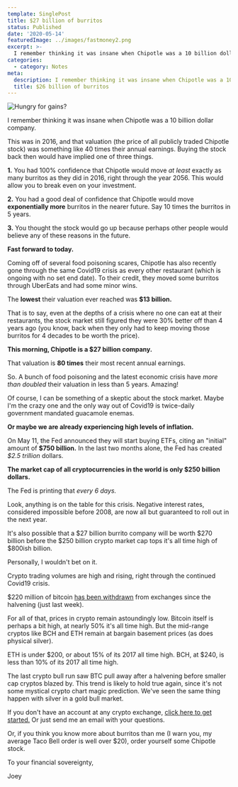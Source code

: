 ```yaml
---
template: SinglePost
title: $27 billion of burritos
status: Published
date: '2020-05-14'
featuredImage: ../images/fastmoney2.png
excerpt: >-
  I remember thinking it was insane when Chipotle was a 10 billion dollar company.
categories:
  - category: Notes
meta:
  description: I remember thinking it was insane when Chipotle was a 10 billion dollar company.
  title: $26 billion of burritos
---
```


![Hungry for gains?](../images/fastmoney2.png)

I remember thinking it was insane when Chipotle was a 10 billion dollar company.

This was in 2016, and that valuation (the price of all publicly traded Chipotle stock) was something like 40 times their annual earnings. Buying the stock back then would have implied one of three things.

**1\.** You had 100% confidence that Chipotle would move _at least_ exactly as many burritos as they did in 2016, right through the year 2056. This would allow you to break even on your investment.

**2\.** You had a good deal of confidence that Chipotle would move **exponentially more** burritos in the nearer future. Say 10 times the burritos in 5 years.

**3\.** You thought the stock would go up because perhaps other people would believe any of these reasons in the future.

**Fast forward to today.**

Coming off of several food poisoning scares, Chipotle has also recently gone through the same Covid19 crisis as every other restaurant (which is ongoing with no set end date). To their credit, they moved some burritos through UberEats and had some minor wins.

The **lowest** their valuation ever reached was **\$13 billion.**

That is to say, even at the depths of a crisis where no one can eat at their restaurants, the stock market still figured they were 30% better off than 4 years ago (you know, back when they only had to keep moving those burritos for 4 decades to be worth the price).

**This morning, Chipotle is a \$27 billion company.**

That valuation is **80 times** their most recent annual earnings.

So. A bunch of food poisoning and the latest economic crisis have _more than doubled_ their valuation in less than 5 years. Amazing!

Of course, I can be something of a skeptic about the stock market. Maybe I'm the crazy one and the only way out of Covid19 is twice-daily government mandated guacamole enemas.

**Or maybe we are already experiencing high levels of inflation.**

On May 11, the Fed announced they will start buying ETFs, citing an "initial" amount of **\$750 billion.** In the last two months alone, the Fed has created _\$2.5 trillion_ dollars.

**The market cap of all cryptocurrencies in the world is only \$250 billion dollars.**

The Fed is printing that _every 6 days._

Look, anything is on the table for this crisis. Negative interest rates, considered impossible before 2008, are now all but guaranteed to roll out in the next year.

It's also possible that a $27 billion burrito company will be worth $270 billion before the $250 billion crypto market cap tops it's all time high of $800ish billion.

Personally, I wouldn't bet on it.

Crypto trading volumes are high and rising, right through the continued Covid19 crisis.

\$220 million of bitcoin [has been withdrawn](https://news.bitcoin.com/more-than-220m-in-bitcoin-withdrawn-from-crypto-exchanges-since-the-halving/) from exchanges since the halvening (just last week).

For all of that, prices in crypto remain astoundingly low. Bitcoin itself is perhaps a bit high, at nearly 50% it's all time high. But the mid-range cryptos like BCH and ETH remain at bargain basement prices (as does physical silver).

ETH is under \$200, or about 15% of its 2017 all time high. BCH, at \$240, is less than 10% of its 2017 all time high.

The last crypto bull run saw BTC pull away after a halvening before smaller cap cryptos blazed by. This trend is likely to hold true again, since it's not some mystical crypto chart magic prediction. We've seen the same thing happen with silver in a gold bull market.

If you don't have an account at any crypto exchange, [click here to get started.](https://www.coinbase.com/join/jking_iZ2ADA) Or just send me an email with your questions.

Or, if you think you know more about burritos than me (I warn you, my average Taco Bell order is well over \$20), order yourself some Chipotle stock.

To your financial sovereignty,

Joey
